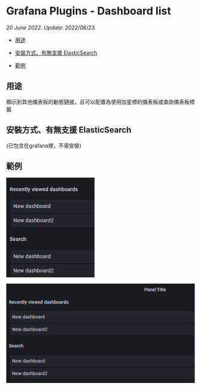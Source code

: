 # Grafana Plugins - Dashboard list

*20 June 2022. Update: 2022/06/23.*

* [用途](#use)

* [安裝方式、有無支援 ElasticSearch](#install)

* [範例](#example)

<h2 id="use">用途</h2>

顯示到其他儀表板的動態鏈接，且可以配置為使用加星標的儀表板或查詢儀表板標籤

<h2 id="install">安裝方式、有無支援 ElasticSearch</h2>

(已包含在grafana裡，不需安裝)

<h2 id="example">範例</h2>

![img](dashboardlist.png)

![img](dashboardlist1.png)
